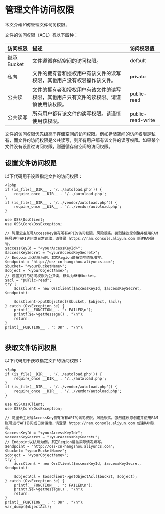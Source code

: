 # 管理文件访问权限

本文介绍如何管理文件访问权限。

文件的访问权限（ACL）有以下四种：

|访问权限|描述|访问权限值|
|:---|:-|:----|
|继承Bucket|文件遵循存储空间的访问权限。|default|
|私有|文件的拥有者和授权用户有该文件的读写权限，其他用户没有权限操作该文件。|private|
|公共读|文件的拥有者和授权用户有该文件的读写权限，其他用户只有文件的读权限。请谨慎使用该权限。|public-read|
|公共读写|所有用户都有该文件的读写权限。请谨慎使用该权限。|public-read-write|

文件的访问权限优先级高于存储空间的访问权限。例如存储空间的访问权限是私有，而文件的访问权限是公共读写，则所有用户都有该文件的读写权限。如果某个文件没有设置过访问权限，则遵循存储空间的访问权限。

## 设置文件访问权限

以下代码用于设置指定文件的访问权限：

```
<?php
if (is_file(__DIR__ . '/../autoload.php')) {
    require_once __DIR__ . '/../autoload.php';
}
if (is_file(__DIR__ . '/../vendor/autoload.php')) {
    require_once __DIR__ . '/../vendor/autoload.php';
}

use OSS\OssClient;
use OSS\Core\OssException;

// 阿里云主账号AccessKey拥有所有API的访问权限，风险很高。强烈建议您创建并使用RAM账号进行API访问或日常运维，请登录 https://ram.console.aliyun.com 创建RAM账号。
$accessKeyId = "<yourAccessKeyId>";
$accessKeySecret = "<yourAccessKeySecret>";
// Endpoint以杭州为例，其它Region请按实际情况填写。
$endpoint = "http://oss-cn-hangzhou.aliyuncs.com";
$bucket= "<yourBucketName>";
$object = "<yourObjectName>";
// 设置文件的访问权限为公共读，默认为继承Bucket。
$acl = "public-read";
try {
    $ossClient = new OssClient($accessKeyId, $accessKeySecret, $endpoint);

    $ossClient->putObjectAcl($bucket, $object, $acl);
} catch (OssException $e) {
    printf(__FUNCTION__ . ": FAILED\n");
    printf($e->getMessage() . "\n");
    return;
}
print(__FUNCTION__ . ": OK" . "\n");
			
```

## 获取文件访问权限

以下代码用于获取指定文件的访问权限：

```
<?php
if (is_file(__DIR__ . '/../autoload.php')) {
    require_once __DIR__ . '/../autoload.php';
}
if (is_file(__DIR__ . '/../vendor/autoload.php')) {
    require_once __DIR__ . '/../vendor/autoload.php';
}

use OSS\OssClient;
use OSS\Core\OssException;

// 阿里云主账号AccessKey拥有所有API的访问权限，风险很高。强烈建议您创建并使用RAM账号进行API访问或日常运维，请登录 https://ram.console.aliyun.com 创建RAM账号。
$accessKeyId = "<yourAccessKeyId>";
$accessKeySecret = "<yourAccessKeySecret>";
// Endpoint以杭州为例，其它Region请按实际情况填写。
$endpoint = "http://oss-cn-hangzhou.aliyuncs.com";
$bucket= "<yourBucketName>";
$object = "<yourObjectName>";
try {
    $ossClient = new OssClient($accessKeyId, $accessKeySecret, $endpoint);

    $objectAcl = $ossClient->getObjectAcl($bucket, $object);
} catch (OssException $e) {
    printf(__FUNCTION__ . ": FAILED\n");
    printf($e->getMessage() . "\n");
    return;
}
print(__FUNCTION__ . ": OK" . "\n");
var_dump($objectAcl);
			
```

